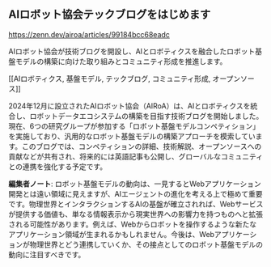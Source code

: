 ## AIロボット協会テックブログをはじめます

https://zenn.dev/airoa/articles/99184bcc68eadc

AIロボット協会が技術ブログを開設し、AIとロボティクスを融合したロボット基盤モデルの構築に向けた取り組みとコミュニティ形成を推進します。

[[AIロボティクス, 基盤モデル, テックブログ, コミュニティ形成, オープンソース]]

2024年12月に設立されたAIロボット協会（AIRoA）は、AIとロボティクスを統合し、ロボットデータエコシステムの構築を目指す技術ブログを開始しました。現在、6つの研究グループが参加する「ロボット基盤モデルコンペティション」を実施しており、汎用的なロボット基盤モデルの構築アプローチを模索しています。このブログでは、コンペティションの詳細、技術解説、オープンソースへの貢献などが共有され、将来的には英語記事も公開し、グローバルなコミュニティとの連携を強化する予定です。

**編集者ノート**: ロボット基盤モデルの動向は、一見するとWebアプリケーション開発とは遠い領域に見えますが、AIエージェントの進化を考える上で極めて重要です。物理世界とインタラクションするAIの基盤が確立されれば、Webサービスが提供する価値も、単なる情報表示から現実世界への影響力を持つものへと拡張される可能性があります。例えば、Webからロボットを操作するような新たなアプリケーション領域が生まれるかもしれません。今後は、Webアプリケーションが物理世界とどう連携していくか、その接点としてのロボット基盤モデルの動向に注目すべきです。